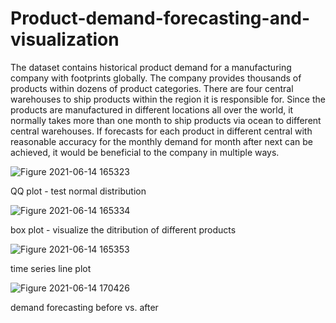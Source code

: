 # Product-demand-forecasting-and-visualization

The dataset contains historical product demand for a manufacturing company with footprints globally. The company provides thousands of products within dozens of product categories. There are four central warehouses to ship products within the region it is responsible for. Since the products are manufactured in different locations all over the world, it normally takes more than one month to ship products via ocean to different central warehouses. If forecasts for each product in different central with reasonable accuracy for the monthly demand for month after next can be achieved, it would be beneficial to the company in multiple ways.

![Figure 2021-06-14 165323](https://user-images.githubusercontent.com/75773374/123293300-73abd480-d546-11eb-8d1a-71970fefb1ee.png)

QQ plot - test normal distribution

![Figure 2021-06-14 165334](https://user-images.githubusercontent.com/75773374/123293308-75759800-d546-11eb-9fe9-16b875dd7107.png)

box plot - visualize the ditribution of different products

![Figure 2021-06-14 165353](https://user-images.githubusercontent.com/75773374/123293324-78708880-d546-11eb-8a9b-ca69cd7d1f2f.png)

time series line plot

![Figure 2021-06-14 170426](https://user-images.githubusercontent.com/75773374/123293343-7c040f80-d546-11eb-874b-c682b7e61627.png)

demand forecasting before vs. after

